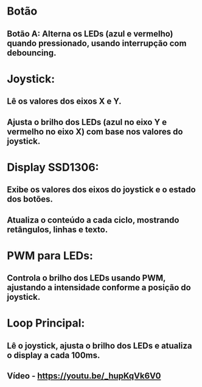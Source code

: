 # Botão
## Botão A: Alterna os LEDs (azul e vermelho) quando pressionado, usando interrupção com debouncing.

# Joystick:
## Lê os valores dos eixos X e Y.
## Ajusta o brilho dos LEDs (azul no eixo Y e vermelho no eixo X) com base nos valores do joystick.

# Display SSD1306:
## Exibe os valores dos eixos do joystick e o estado dos botões.
## Atualiza o conteúdo a cada ciclo, mostrando retângulos, linhas e texto.

# PWM para LEDs:
## Controla o brilho dos LEDs usando PWM, ajustando a intensidade conforme a posição do joystick.

# Loop Principal:
## Lê o joystick, ajusta o brilho dos LEDs e atualiza o display a cada 100ms.

## Vídeo - https://youtu.be/_hupKqVk6V0
